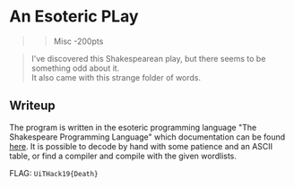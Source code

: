 # An Esoteric PLay
>> Misc -200pts

>I've discovered this Shakespearean play, but there seems to be something odd about it. <br>
>It also came with this strange folder of words. <br>

## Writeup
The program is written in the esoteric programming language "The Shakespeare Programming Language" which documentation can be found [here](http://shakespearelang.sourceforge.net/report/shakespeare/shakespeare.html#foot35). It is possible to decode by hand with some patience and an ASCII table, or find a compiler and compile with the given wordlists.

FLAG: `UiTHack19{Death}`